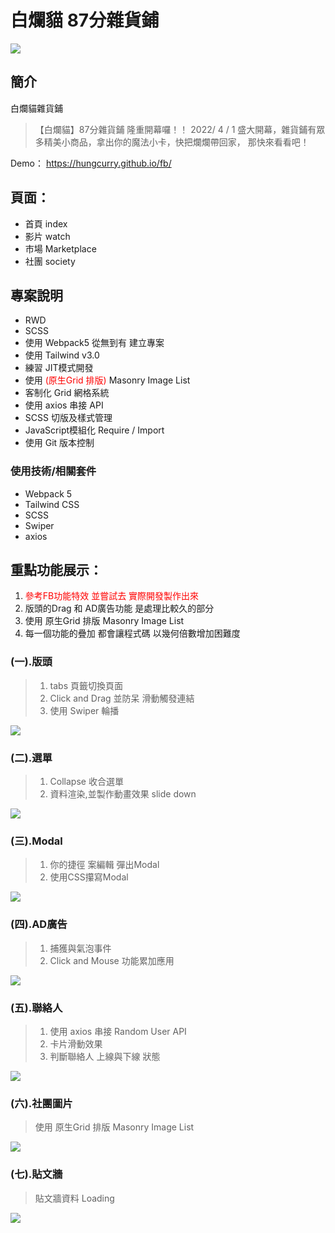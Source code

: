 # 白爛貓 87分雜貨鋪

![](https://i.imgur.com/iPpCXWd.jpg)

## 簡介
白爛貓雜貨鋪

> 【白爛貓】87分雜貨鋪 隆重開幕囉！！
> 2022/ 4 / 1 盛大開幕，雜貨鋪有眾多精美小商品，拿出你的魔法小卡，快把爛爛帶回家，
> 那快來看看吧！

Demo： https://hungcurry.github.io/fb/

## 頁面：
* 首頁 index
* 影片 watch
* 市場 Marketplace
* 社團 society

## 專案說明
* RWD
* SCSS
* 使用 Webpack5 從無到有 建立專案
* 使用 Tailwind v3.0
* 練習 JIT模式開發
* 使用 <font color="red">(原生Grid 排版)</font> Masonry Image List
* 客制化 Grid 網格系統
* 使用 axios 串接 API
* SCSS 切版及樣式管理
* JavaScript模組化 Require / Import
* 使用 Git 版本控制

### 使用技術/相關套件
* Webpack 5
* Tailwind CSS
* SCSS
* Swiper
* axios

## 重點功能展示：
1. <font color="red">參考FB功能特效 並嘗試去 實際開發製作出來</font>
2. 版頭的Drag 和 AD廣告功能 是處理比較久的部分
3. 使用 原生Grid 排版 Masonry Image List
4. 每一個功能的疊加 都會讓程式碼 以幾何倍數增加困難度

### (一).版頭
> 1. tabs 頁籤切換頁面
> 2. Click and Drag 並防呆 滑動觸發連結
> 3. 使用 Swiper 輪播

![](https://i.imgur.com/vKe5Nuk.png)


### (二).選單
> 1. Collapse 收合選單
> 2. 資料渲染,並製作動畫效果 slide down
> 
![](https://i.imgur.com/LEMPZor.png)


### (三).Modal
> 1. 你的捷徑 案編輯 彈出Modal
> 2. 使用CSS攥寫Modal

![](https://i.imgur.com/3s77ZYP.png)


### (四).AD廣告
> 1. 捕獲與氣泡事件
> 2. Click and Mouse 功能累加應用

![](https://i.imgur.com/D7hP6Mm.png)


### (五).聯絡人
> 1. 使用 axios 串接 Random User API
> 2. 卡片滑動效果
> 3. 判斷聯絡人 上線與下線 狀態

![](https://i.imgur.com/mCAznvY.jpg)


### (六).社團圖片
> 使用 原生Grid 排版 Masonry Image List

![](https://i.imgur.com/Cz9e5XV.jpg)


### (七).貼文牆
> 貼文牆資料 Loading

![](https://i.imgur.com/VUzDT4L.png)
